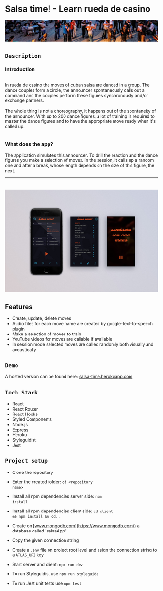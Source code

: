 #
# Salsa time! - Learn rueda de casino
 ![](./assets/img/salsa_dancing_banner.jpg)

## <code>Description</code>

### Introduction
<br/>
In rueda de casino the moves of cuban salsa are danced in a group. The dance couples form a circle, the announcer spontaneously calls out a command and the couples perform these figures synchronously and/or exchange partners. </br> </br>
The whole thing is not a choreography, it happens out of the spontaneity of the announcer.
With up to 200 dance figures, a lot of training is required to master the dance figures and to have the appropriate move ready when it's called up. </br> </br>

### What does the app?
The application simulates this announcer. To drill the reaction and the dance figures you make a selection of moves. In the session, it calls up a random one and after a break, whose length depends on the size of this figure, the next.

---

# ![](./assets/img/readme_mock.jpg)

## Features
- Create, update, delete moves
- Audio files for each move name are created by google-text-to-speech plugin
- Make a selection of moves to train
- YouTube videos for moves are callable if available
- In session mode selected moves are called randomly both visually and acoustically


## <code>Demo</code>

A hosted version can be found here:
[salsa-time.herokuapp.com](https://salsa-time.herokuapp.com/)

## <code>Tech Stack</code>

- React
- React Router
- React Hooks
- Styled Components
- Node.js
- Express
- Heroku
- Styleguidist
- Jest

## <code>Project setup</code>


- Clone the repository
- Enter the created folder:
<code>cd &lt;repository name&gt;</code>
- Install all npm dependencies server side:
<code>npm install</code>
- Install all npm dependencies client side:
<code>cd client && npm install && cd..</code>

- Create on [www.mongodb.com](https://www.mongodb.com/) a database called 'salsaApp'
- Copy the given connection string
- Create a <code>.env</code> file on project root level and asign the connection string to a <code>ATLAS_URI</code> key

- Start server and client:
<code>npm run dev</code>

- To run Styleguidist use <code>npm run styleguide</code>
- To run Jest unit tests use <code>npm test</code>
